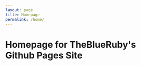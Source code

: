 ```yaml
---
layout: page
title: Homepage
permalink: /home/
---
```


# Homepage for TheBlueRuby's Github Pages Site